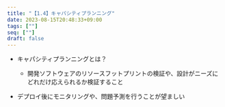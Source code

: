 ```yaml
---
title: "【1.4】キャパシティプランニング"
date: 2023-08-15T20:48:33+09:00
tags: [""]
seq: [""]
draft: false
---
```


- キャパシティプランニングとは？
  - 開発ソフトウェアのリソースフットプリントの検証や、設計がニーズにどれだけ応えられるか検証すること

- デプロイ後にモニタリングや、問題予測を行うことが望ましい